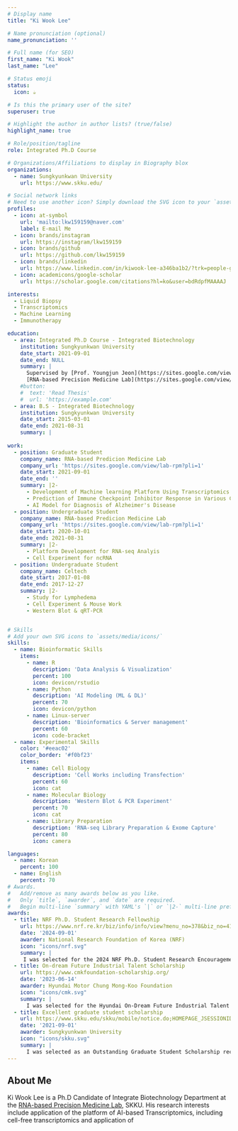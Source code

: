 ```yaml
---
# Display name
title: "Ki Wook Lee"

# Name pronunciation (optional)
name_pronunciation: ''

# Full name (for SEO)
first_name: "Ki Wook"
last_name: "Lee"

# Status emoji
status:
  icon: ☕️

# Is this the primary user of the site?
superuser: true

# Highlight the author in author lists? (true/false)
highlight_name: true

# Role/position/tagline
role: Integrated Ph.D Course

# Organizations/Affiliations to display in Biography blox
organizations:
  - name: Sungkyunkwan University
    url: https://www.skku.edu/

# Social network links
# Need to use another icon? Simply download the SVG icon to your `assets/media/icons/` folder.
profiles:
  - icon: at-symbol
    url: 'mailto:lkw159159@naver.com'
    label: E-mail Me
  - icon: brands/instagram
    url: https://instagram/lkw159159
  - icon: brands/github
    url: https://github.com/lkw159159
  - icon: brands/linkedin
    url: https://www.linkedin.com/in/kiwook-lee-a346ba1b2/?trk=people-guest_people_search-card&originalSubdomain=kr
  - icon: academicons/google-scholar
    url: https://scholar.google.com/citations?hl=ko&user=bdRdpfMAAAAJ

interests:
  - Liquid Biopsy
  - Transcriptomics
  - Machine Learning
  - Immunotherapy

education:
  - area: Integrated Ph.D Course - Integrated Biotechnology
    institution: Sungkyunkwan University
    date_start: 2021-09-01
    date_end: NULL 
    summary: |
      Supervised by [Prof. Youngjun Jeon](https://sites.google.com/view/lab-rpm/personnel/professor?authuser=0).
      [RNA-based Precision Medicine Lab](https://sites.google.com/view/lab-rpm/home?authuser=0)
    #button:
    #  text: 'Read Thesis'
    #  url: 'https://example.com'
  - area: B.S - Integrated Biotechnology
    institution: Sungkyunkwan University
    date_start: 2015-03-01
    date_end: 2021-08-31
    summary: |
      
work:
  - position: Graduate Student
    company_name: RNA-based Predicion Medicine Lab
    company_url: 'https://sites.google.com/view/lab-rpm?pli=1'
    date_start: 2021-09-01
    date_end: ''
    summary: |2-
      - Development of Machine learning Platform Using Transcriptomics
      - Prediction of Immune Checkpoint Inhibitor Response in Various Cancers
      - AI Model for Diagnosis of Alzheimer's Disease
  - position: Undergraduate Student
    company_name: RNA-based Predicion Medicine Lab
    company_url: 'https://sites.google.com/view/lab-rpm?pli=1'
    date_start: 2020-10-01
    date_end: 2021-08-31
    summary: |2-
      - Platform Development for RNA-seq Analyis
      - Cell Experiment for ncRNA
  - position: Undergraduate Student
    company_name: Celtech
    date_start: 2017-01-08
    date_end: 2017-12-27
    summary: |2-
      - Study for Lymphedema
      - Cell Experiment & Mouse Work
      - Western Blot & qRT-PCR


# Skills
# Add your own SVG icons to `assets/media/icons/`
skills:
  - name: Bioinformatic Skills
    items:
      - name: R
        description: 'Data Analysis & Visualization'
        percent: 100
        icon: devicon/rstudio
      - name: Python
        description: 'AI Modeling (ML & DL)'
        percent: 70
        icon: devicon/python
      - name: Linux-server
        description: 'Bioinformatics & Server management'
        percent: 60
        icon: code-bracket
  - name: Experimental Skills
    color: '#eeac02'
    color_border: '#f0bf23'
    items:
      - name: Cell Biology
        description: 'Cell Works including Transfection'
        percent: 60
        icon: cat
      - name: Molecular Biology
        description: 'Western Blot & PCR Experiment'
        percent: 70
        icon: cat
      - name: Library Preparation
        description: 'RNA-seq Library Preparation & Exome Capture'
        percent: 80
        icon: camera

languages:
  - name: Korean
    percent: 100
  - name: English
    percent: 70
# Awards.
#   Add/remove as many awards below as you like.
#   Only `title`, `awarder`, and `date` are required.
#   Begin multi-line `summary` with YAML's `|` or `|2-` multi-line prefix and indent 2 spaces below.
awards:
  - title: NRF Ph.D. Student Research Fellowship
    url: https://www.nrf.re.kr/biz/info/info/view?menu_no=378&biz_no=416
    date: '2024-09-01'
    awarder: National Research Foundation of Korea (NRF)
    icon: "icons/nrf.svg"
    summary: |
     I was selected for the 2024 NRF Ph.D. Student Research Encouragement Grant by the National Research Foundation of Korea, securing a two-year individual research project. As a result, I am receiving research funding from NRF for two years.
  - title: On-dream Future Industrial Talent Scholarship
    url: https://www.cmkfoundation-scholarship.org/
    date: '2023-06-14'
    awarder: Hyundai Motor Chung Mong-Koo Foundation
    icon: "icons/cmk.svg"
    summary: |
      I was selected for the Hyundai On-Dream Future Industrial Talent Scholarship in 2023 and have been receiving benefits each semester, including tuition support, living expenses, annual conference participation funding, and a scholarship for research publication.
  - title: Excellent graduate student scholarship
    url: https://www.skku.edu/skku/mobile/notice.do;HOMEPAGE_JSESSIONID=x4DM0lI1lVcfezW7QeoXzfCjKOW8S2W_L6CmAOO5mO_aAfsM2uw0!-2129878608?mode=view&articleNo=89082&article.offset=880&articleLimit=10&srSearchVal=%EB%8C%80%ED%95%99%EC%9B%90
    date: '2021-09-01'
    awarder: Sungkyunkwan University
    icon: "icons/skku.svg"
    summary: |
      I was selected as an Outstanding Graduate Student Scholarship recipient at Sungkyunkwan University for the second half of 2021 and received tuition support each semester.
---
```


## About Me

Ki Wook Lee is a Ph.D Candidate of Integrate Biotechnology Department at the [RNA-based Precision Medicine Lab](https://sites.google.com/view/lab-rpm/home?authuser=0), SKKU. His research interests include application of the platform of AI-based Transcriptomics, including cell-free transcriptomics and application of 
